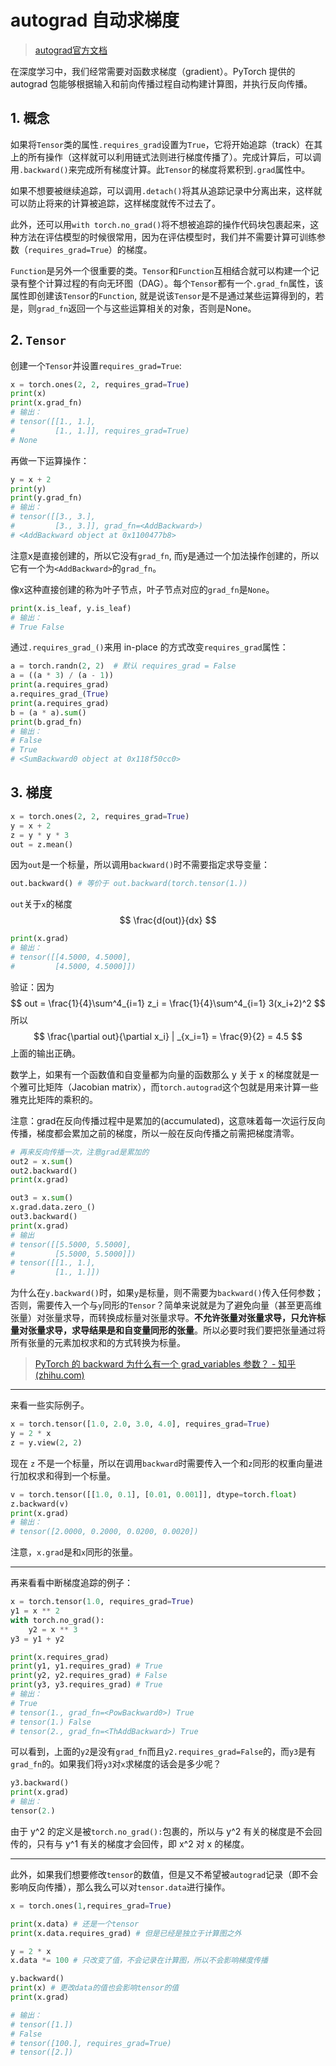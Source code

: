 # autograd 自动求梯度

> [autograd官方文档](https://pytorch.org/docs/stable/autograd.html)

在深度学习中，我们经常需要对函数求梯度（gradient）。PyTorch 提供的 autograd 包能够根据输入和前向传播过程自动构建计算图，并执行反向传播。

## 1. 概念

如果将`Tensor`类的属性`.requires_grad`设置为`True`，它将开始追踪（track）在其上的所有操作（这样就可以利用链式法则进行梯度传播了）。完成计算后，可以调用`.backward()`来完成所有梯度计算。此`Tensor`的梯度将累积到`.grad`属性中。

如果不想要被继续追踪，可以调用`.detach()`将其从追踪记录中分离出来，这样就可以防止将来的计算被追踪，这样梯度就传不过去了。

此外，还可以用`with torch.no_grad()`将不想被追踪的操作代码块包裹起来，这种方法在评估模型的时候很常用，因为在评估模型时，我们并不需要计算可训练参数（`requires_grad=True`）的梯度。

`Function`是另外一个很重要的类。`Tensor`和`Function`互相结合就可以构建一个记录有整个计算过程的有向无环图（DAG）。每个`Tensor`都有一个`.grad_fn`属性，该属性即创建该`Tensor`的`Function`, 就是说该`Tensor`是不是通过某些运算得到的，若是，则`grad_fn`返回一个与这些运算相关的对象，否则是None。

## 2. `Tensor`

创建一个`Tensor`并设置`requires_grad=True`:

```python
x = torch.ones(2, 2, requires_grad=True)
print(x)
print(x.grad_fn)
# 输出：
# tensor([[1., 1.],
#         [1., 1.]], requires_grad=True)
# None
```

再做一下运算操作：

```python
y = x + 2
print(y)
print(y.grad_fn)
# 输出：
# tensor([[3., 3.],
#         [3., 3.]], grad_fn=<AddBackward>)
# <AddBackward object at 0x1100477b8>
```

注意x是直接创建的，所以它没有`grad_fn`, 而y是通过一个加法操作创建的，所以它有一个为`<AddBackward>`的`grad_fn`。

像x这种直接创建的称为叶子节点，叶子节点对应的`grad_fn`是`None`。

```python
print(x.is_leaf, y.is_leaf)
# 输出：
# True False
```

通过`.requires_grad_()`来用 in-place 的方式改变`requires_grad`属性：

```python
a = torch.randn(2, 2)  # 默认 requires_grad = False
a = ((a * 3) / (a - 1))
print(a.requires_grad)
a.requires_grad_(True)
print(a.requires_grad)
b = (a * a).sum()
print(b.grad_fn)
# 输出：
# False
# True
# <SumBackward0 object at 0x118f50cc0>
```

## 3. 梯度

```python
x = torch.ones(2, 2, requires_grad=True)
y = x + 2
z = y * y * 3
out = z.mean()
```

因为`out`是一个标量，所以调用`backward()`时不需要指定求导变量：

```python
out.backward() # 等价于 out.backward(torch.tensor(1.))
```

`out`关于`x`的梯度
$$
\frac{d(out)}{dx}
$$

```python
print(x.grad)
# 输出：
# tensor([[4.5000, 4.5000],
#         [4.5000, 4.5000]])
```

验证：因为
$$
out = \frac{1}{4}\sum^4_{i=1} z_i = \frac{1}{4}\sum^4_{i=1} 3(x_i+2)^2
$$
所以
$$
\frac{\partial out}{\partial x_i} | _{x_i=1} = \frac{9}{2} = 4.5
$$
上面的输出正确。

数学上，如果有一个函数值和自变量都为向量的函数那么 y 关于 x 的梯度就是一个雅可比矩阵（Jacobian matrix），而`torch.autograd`这个包就是用来计算一些雅克比矩阵的乘积的。

注意：grad在反向传播过程中是累加的(accumulated)，这意味着每一次运行反向传播，梯度都会累加之前的梯度，所以一般在反向传播之前需把梯度清零。

```python
# 再来反向传播一次，注意grad是累加的
out2 = x.sum()
out2.backward()
print(x.grad)

out3 = x.sum()
x.grad.data.zero_()
out3.backward()
print(x.grad)
# 输出
# tensor([[5.5000, 5.5000],
#         [5.5000, 5.5000]])
# tensor([[1., 1.],
#         [1., 1.]])
```

为什么在`y.backward()`时，如果`y`是标量，则不需要为`backward()`传入任何参数；否则，需要传入一个与`y`同形的`Tensor`？简单来说就是为了避免向量（甚至更高维张量）对张量求导，而转换成标量对张量求导。**不允许张量对张量求导，只允许标量对张量求导，求导结果是和自变量同形的张量**。所以必要时我们要把张量通过将所有张量的元素加权求和的方式转换为标量。

> [PyTorch 的 backward 为什么有一个 grad_variables 参数？ - 知乎 (zhihu.com)](https://zhuanlan.zhihu.com/p/29923090)

---

来看一些实际例子。

```python
x = torch.tensor([1.0, 2.0, 3.0, 4.0], requires_grad=True)
y = 2 * x
z = y.view(2, 2)
```

现在 `z` 不是一个标量，所以在调用`backward`时需要传入一个和`z`同形的权重向量进行加权求和得到一个标量。

```python
v = torch.tensor([[1.0, 0.1], [0.01, 0.001]], dtype=torch.float)
z.backward(v)
print(x.grad)
# 输出：
# tensor([2.0000, 0.2000, 0.0200, 0.0020])
```

注意，`x.grad`是和`x`同形的张量。

---

再来看看中断梯度追踪的例子：

```python
x = torch.tensor(1.0, requires_grad=True)
y1 = x ** 2
with torch.no_grad():
    y2 = x ** 3
y3 = y1 + y2

print(x.requires_grad)
print(y1, y1.requires_grad) # True
print(y2, y2.requires_grad) # False
print(y3, y3.requires_grad) # True
# 输出：
# True
# tensor(1., grad_fn=<PowBackward0>) True
# tensor(1.) False
# tensor(2., grad_fn=<ThAddBackward>) True
```

可以看到，上面的`y2`是没有`grad_fn`而且`y2.requires_grad=False`的，而`y3`是有`grad_fn`的。如果我们将`y3`对`x`求梯度的话会是多少呢？

```python
y3.backward()
print(x.grad)
# 输出：
tensor(2.)
```

由于 y^2 的定义是被`torch.no_grad():`包裹的，所以与 y^2 有关的梯度是不会回传的，只有与 y^1 有关的梯度才会回传，即 x^2 对 x 的梯度。

---

此外，如果我们想要修改`tensor`的数值，但是又不希望被`autograd`记录（即不会影响反向传播），那么我么可以对`tensor.data`进行操作。

```python
x = torch.ones(1,requires_grad=True)

print(x.data) # 还是一个tensor
print(x.data.requires_grad) # 但是已经是独立于计算图之外

y = 2 * x
x.data *= 100 # 只改变了值，不会记录在计算图，所以不会影响梯度传播

y.backward()
print(x) # 更改data的值也会影响tensor的值
print(x.grad)

# 输出：
# tensor([1.])
# False
# tensor([100.], requires_grad=True)
# tensor([2.])
```

